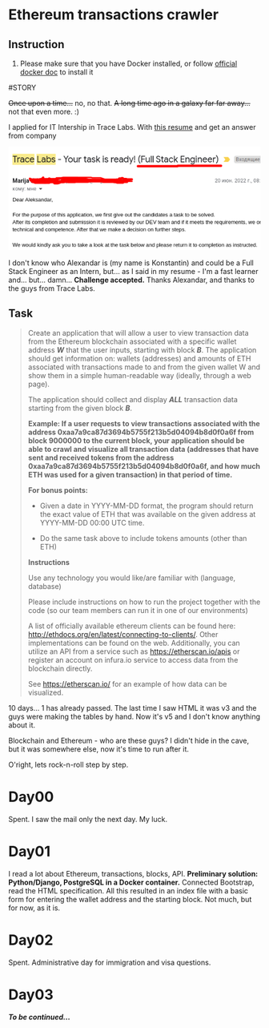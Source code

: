 # Ethereum transactions crawler

## Instruction

1. Please make sure that you have Docker installed, or follow [official docker doc](https://docs.docker.com/engine/install/#server) to install it


#STORY

~~Once upon a time...~~ no, no that. ~~A long time ago in a galaxy far far away...~~ not that even more. :)

I applied for IT Intership in Trace Labs. With [this resume](/readme_files/konstantin_sapogov_resume.pdf) and get an answer from company

![](/readme_files/mailfromtracelabs.png)

I don't know who Alexandar is (my name is Konstantin) and could be a Full Stack Engineer as an Intern, but... as I said in my resume - I'm a fast learner and... but... damn... **Challenge accepted.** Thanks Alexandar, and thanks to the guys from Trace Labs.

## Task
<blockquote>

Create an application that will allow a user to view transaction data from the Ethereum blockchain associated with a specific wallet address ***W*** that the user inputs, starting with block ***B***. The application should get information on: wallets (addresses) and amounts of ETH associated with transactions made to and from the given wallet W and show them in a simple human-readable way (ideally, through a web page). 

The application should collect and display ***ALL*** transaction data starting from the given block ***B***. 

__Example: 
If a user requests to view transactions associated with the address 0xaa7a9ca87d3694b5755f213b5d04094b8d0f0a6f from block 9000000 to the current block, your application should be able to crawl and visualize all transaction data (addresses that have sent and received tokens from the address 0xaa7a9ca87d3694b5755f213b5d04094b8d0f0a6f, and how much ETH was used for a given transaction) in that period of time.__

**For bonus points:**

- Given a date in YYYY-MM-DD format, the program should return the exact value of ETH that was available on the given address at YYYY-MM-DD 00:00 UTC time.

- Do the same task above to include tokens amounts (other than ETH)

**Instructions**

Use any technology you would like/are familiar with (language, database)

Please include instructions on how to run the project together with the code (so our team members can run it in one of our environments)

A list of officially available ethereum clients can be found here: http://ethdocs.org/en/latest/connecting-to-clients/. Other implementations can be found on the web. Additionally, you can utilize an API from a service such as https://etherscan.io/apis or register an account on infura.io service to access data from the blockchain directly.

See https://etherscan.io/ for an example of how data can be visualized.

</blockquote>

10 days... 1 has already passed. The last time I saw HTML it was v3 and the guys were making the tables by hand. Now it's v5 and I don't know anything about it.

Blockchain and Ethereum - who are these guys? I didn't hide in the cave, but it was somewhere else, now it's time to run after it.

O'right, lets rock-n-roll step by step.

# Day00
Spent. I saw the mail only the next day. My luck.

# Day01
I read a lot about Ethereum, transactions, blocks, API. **Preliminary solution: Python/Django, PostgreSQL in a Docker container.** Connected Bootstrap, read the HTML specification. All this resulted in an index file with a basic form for entering the wallet address and the starting block. Not much, but for now, as it is.

# Day02
Spent. Administrative day for immigration and visa questions.

# Day03

___To be continued...___
